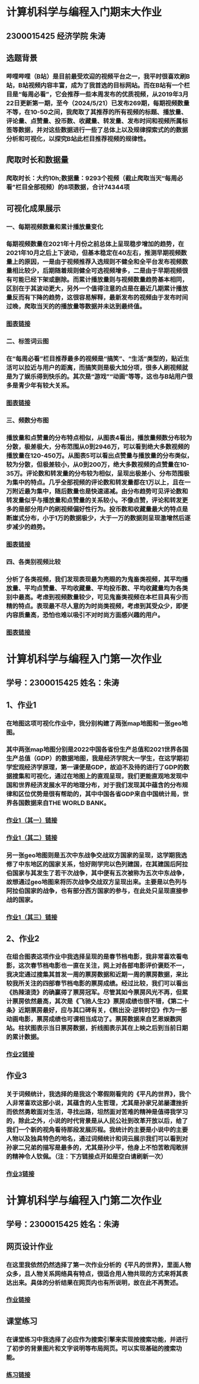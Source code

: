 # 计算机科学与编程入门期末大作业
## 2300015425 经济学院 朱涛
## 选题背景
###  哔哩哔哩（B站）是目前最受欢迎的视频平台之一，我平时很喜欢刷B站，B站视频内容丰富，成为了我首选的目标网站。而在B站有一个栏目是“每周必看”，它会推荐一些本周发布的优质视频，从2019年3月22日更新第一期，至今（2024/5/21）已发布269期，每期视频数量不等，在10-50之间，我爬取了其推荐的所有视频的标题、播放量、评论量、点赞量、投币数、收藏量、转发量、发布时间和视频所属标签等数据，并对这些数据进行一些了总体上以及规律探索式的的数据分析和可视化，以探究B站此栏目推荐视频的规律性。
## 爬取时长和数据量
### 爬取时长：大约10h;数据量：9293个视频（截止爬取当天“每周必看”栏目全部视频）的8项数据，合计74344项
## 可视化成果展示
### 一、每期视频数量和累计播放量变化
### 每期视频数量在2021年十月份之前总体上呈现稳步增加的趋势，在2021年10月之后上下波动，但基本稳定在40左右，推测早期视频数量上的原因，一是由于视频推荐入选规则不健全和全平台发布视频数量相比较少，后期随着规则健全可选视频增多，二是由于早期视频很有可能已经下架或删除。而累计播放量则与视频数量趋势基本相同，区别在于其波动更大，另外一个值得注意的点是在最近几期累计播放量反而有下降的趋势，这很容易解释，最新发布的视频由于发布时间过晚，爬取当天的的播放量等数据并未达到最终值。
###  [图表链接](https://zt156106.github.io/weekly_video_counts_and_view_counts.html)
### 二、标签词云图
### 在“每周必看”栏目推荐最多的视频是“搞笑”、“生活”类型的，贴近生活可以拉近与用户的距离，而搞笑则是极大加分项，很多人刷视频就是为了娱乐得到快乐的。其次是“游戏”“动画”等等，这也与B站用户很多是青少年有较大关系。
### [图表链接](https://zt156106.github.io/bar_chart.html)
### 三、频数分布图
### 播放量和点赞量的分布特点相似，从图表4看出，播放量频数分布较为分散，极差极大，分布范围从0到2946万，可以看到绝大多数视频的播放量在120-450万。从图表5可以看出点赞量与播放量的分布类似，较为分散，但极差较小，从0到200万，绝大多数视频的点赞量在10-35万。评论数和转发量的分布较为相似，呈现出极差小、分布范围极为集中的特点。几乎全部视频的评论数和转发量都在1万以上，且在一万附近最为集中，随后数量也是快速递减。由分布趋势可见评论数和转发量似乎与播放量和点赞量的关系较小。不像点赞，评论和转发更多的是部分用户的刷视频偏好性行为。投币数和收藏量最大的特点是断崖式分布，小于1万的数据极少，大于一万的数据则呈现激增然后逐步减少的趋势。
### [图表链接](https://zt156106.github.io/timeline_histogram.html)
### 四、各类别视频比较
### 分析了各类视频，我们发现表现最为亮眼的为鬼畜类视频，其平均播放量、平均点赞量、平均收藏量、平均投币数、平均收藏量均为各类别中最高。考虑到视频数量较少，可见鬼畜类视频在本栏目具有少而精的特点。表现最不尽人意的为时尚类视频，考虑到其受众少，即便内容质量高，恐怕也难以吸引不对时尚方面感兴趣的用户。
### [图表链接](https://zt156106.github.io/bar_chart.html)





# 计算机科学与编程入门第一次作业
## 学号：2300015425  姓名：朱涛
## 1、作业1
### 在地图这项可视化作业中，我分别构建了两张map地图和一张geo地图。
### 其中两张map地图分别是2022中国各省份生产总值和2021世界各国生产总值（GDP）的数据地图，我是经济学院大一学生，在这学期初学宏观经济学原理，第一课便是GDP，故迫不及待的进行了GDP的数据搜集和可视化，通过在地图上的直观呈现，我们更能直观地发现中国和世界经济发展水平的地理分布，对于我们发现其中蕴含的分布规律和区位优势是很有帮助的，其中中国各省GDP来自中国统计局，世界各国数据来自THE WORLD BANK。
### [作业1（其一）链接](https://zt156106.github.io/GDP_of_China_by_province_map.html)
### [作业1（其二）链接](https://zt156106.github.io/world_GDP_by_country_map.html)
### 另一张geo地图则是五次中东战争交战双方国家的呈现，这学期我选修了中东地区的国家关系，恰好刚学完以色列建国，在其建国后阿拉伯国家与其发生了若干次战争，其中便有五次被称为五次中东战争，故想通过geo地图来将历次战争交战双方呈现出来。主要是以色列与阿拉伯国家的战争，也有部分西方国家的参与，在此处只呈现直接参战的国家。
### [作业1（其三）链接](https://zt156106.github.io/Mideast_warship.html)
## 2、作业2
### 在组合图表这项作业中我选择呈现的是春节档电影，我非常喜欢看电影，这次春节档电影也一直在关注，网上对各部电影评价褒贬不一，我决定通过搜集其首发一周的票房数据和近期一周的票房数据，来比较我所关注的四部春节档电影的票房成绩。经过比较，我们可以看出《热辣滚烫》的确赢得了票房冠军。尽管其如今票房风光不再，但累计票房依然最高，其次是《飞驰人生2》票房成绩也很不错，《第二十条》近期票房最好，应与其口碑有关，《熊出没·逆转时空》作为一部动画电影，票房成绩也可谓相当成功了。票房数据来自艺恩娱数网站。柱状图表示当日票房数据，折线图表示其在上映之后到当前日期的累计数据。
### [作业2链接](https://zt156106.github.io/spring_festivals_films.html)
## 作业3
### 关于词频统计，我选择的是我这个寒假刚看完的《平凡的世界》，我个人非常喜欢这部小说，其蕴含的人生哲理，尤其是孙家兄弟屡遭挫折而依然勇敢面对生活，寻找出路，坦然面对苦难的精神是值得我学习的，除此之外，小说的时代背景是从人民公社到改革开放以后，给了我们一个新的视角看待那段发展历程。我统计的主要是小说中的主要人物以及独具特色的地名，通过词频统计和词云展示我们可以看到对孙家二兄弟的描写是最多的，尤其是孙少平，他身上不怕苦敢闯敢拼的精神令人钦佩。（注：下方链接点开如是空白请刷新一次）
### [作业3链接](https://zt156106.github.io/the_ordinary_world.html)
# 计算机科学与编程入门第二次作业
## 学号：2300015425  姓名：朱涛
## 网页设计作业
### 在这里我依然仍然选择了第一次作业分析的《平凡的世界》，里面人物众多，且人物关系网络具有特点，很适合用人物共现的方式来将其表达出来。具体的分析结果在网页内也有所说明，故在此不再赘述。
### [作业链接](https://zt156106.github.io/connection_3.html)
## 课堂练习
### 在课堂练习中我选择了必应作为搜索引擎来实现按搜索功能，并进行了初步的背景图片和文字说明等布局网页。可以实现基础的搜索功能。
### [练习链接](https://zt156106.github.io/HTML_biu2.html)

